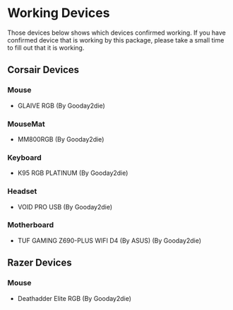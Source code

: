 # Working Devices
Those devices below shows which devices confirmed working. If you have confirmed device that is working by this package, please take a small time to fill out that it is working. 
## Corsair Devices
### Mouse
- GLAIVE RGB (By Gooday2die) 
### MouseMat
- MM800RGB (By Gooday2die) 
### Keyboard
- K95 RGB PLATINUM (By Gooday2die) 
### Headset
- VOID PRO USB (By Gooday2die) 
### Motherboard
- TUF GAMING Z690-PLUS WIFI D4 (By ASUS) (By Gooday2die) 
## Razer Devices
 ### Mouse
 - Deathadder Elite RGB (By Gooday2die) 